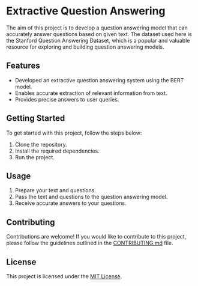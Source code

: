 # Extractive Question Answering

The aim of this project is to develop a question answering model that can accurately answer questions based on given text. The dataset used here is the Stanford Question Answering Dataset, which is a popular and valuable resource for exploring and building question answering models.

## Features

- Developed an extractive question answering system using the BERT model.
- Enables accurate extraction of relevant information from text.
- Provides precise answers to user queries.

## Getting Started

To get started with this project, follow the steps below:

1. Clone the repository.
2. Install the required dependencies.
3. Run the project.

## Usage

1. Prepare your text and questions.
2. Pass the text and questions to the question answering model.
3. Receive accurate answers to your questions.

## Contributing

Contributions are welcome! If you would like to contribute to this project, please follow the guidelines outlined in the [CONTRIBUTING.md](CONTRIBUTING.md) file.

## License

This project is licensed under the [MIT License](LICENSE).

